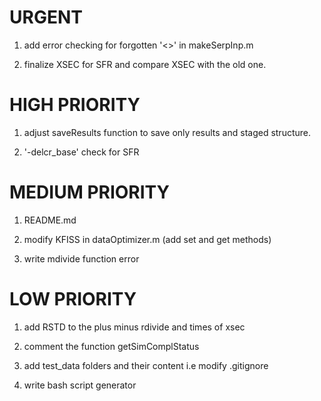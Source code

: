 URGENT
=======

1. add error checking for forgotten '<>' in makeSerpInp.m

2. finalize XSEC for SFR and compare XSEC with the old one.

HIGH PRIORITY
=============

1. adjust saveResults function to save only results and staged structure.

2. '-delcr_base' check for SFR

MEDIUM PRIORITY
===============

1. README.md

2. modify KFISS in dataOptimizer.m (add set and get methods)

3. write mdivide function error


LOW PRIORITY
============

1. add RSTD to the plus minus rdivide and times of xsec

2. comment the function getSimComplStatus

3. add test_data folders and their content i.e modify .gitignore

4. write bash script generator